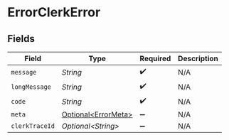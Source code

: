 # ErrorClerkError


## Fields

| Field                                                        | Type                                                         | Required                                                     | Description                                                  |
| ------------------------------------------------------------ | ------------------------------------------------------------ | ------------------------------------------------------------ | ------------------------------------------------------------ |
| `message`                                                    | *String*                                                     | :heavy_check_mark:                                           | N/A                                                          |
| `longMessage`                                                | *String*                                                     | :heavy_check_mark:                                           | N/A                                                          |
| `code`                                                       | *String*                                                     | :heavy_check_mark:                                           | N/A                                                          |
| `meta`                                                       | [Optional\<ErrorMeta>](../../models/components/ErrorMeta.md) | :heavy_minus_sign:                                           | N/A                                                          |
| `clerkTraceId`                                               | *Optional\<String>*                                          | :heavy_minus_sign:                                           | N/A                                                          |